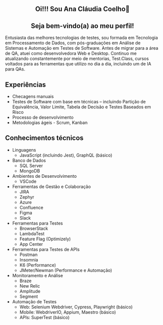 ## <h2 align="center">Oi!!! Sou Ana Cláudia Coelho👋</h2>
<h2 align="center">Seja bem-vindo(a) ao meu perfil!</h2>

Entusiasta das melhores tecnologias de testes, sou formada em Tecnologia em Processamento de Dados, com pós-graduações em Análise de Sistemas e Automação em Testes de Software. Antes de migrar para a área de QA, atuei como desenvolvedora Web e Desktop. Continuo me atualizando constantemente por meio de mentorias, Test.Class, cursos voltados para as ferramentas que utilizo no dia a dia, incluindo um de IA para QAs.

## Experiências

* Checagens manuais
* Testes de Software com base em técnicas – incluindo Partição de Equivalência, Valor Limite, Tabela de Decisão e Testes Baseados em Risco
* Processo de desenvolvimento
* Metodologias ágeis - Scrum, Kanban

## Conhecimentos técnicos
* Linguagens
  * JavaScript (incluindo Jest), GraphQL (básico)
* Banco de Dados
  * SQL Server
  * MongoDB
* Ambientes de Desenvolvimento
  * VSCode 
* Ferramentas de Gestão e Colaboração
  * JIRA
  * Zephyr
  * Azure
  * Confluence
  * Figma
  * Slack
* Ferramentas para Testes
  * BrowserStack
  * LambdaTest
  * Feature Flag (Optimizely)
  * App Center
* Ferramentas para Testes de APIs
  * Postman
  * Insomnia
  * K6 (Performance)
  * JMeter/Newman (Performance e Automação)
* Monitoramento e Análise
  * Braze
  * New Relic
  * Amplitude
  * Segment
* Automação de Testes
  * Web: Selenium Webdriver, Cypress, Playwright (básico)
  * Mobile: WebdriverIO, Appium, Maestro (básico)
  * APIs: SuperTest (básico)







